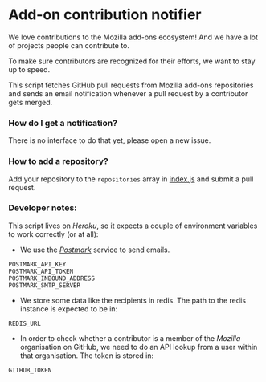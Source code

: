 # Add-on contribution notifier

We love contributions to the Mozilla add-ons ecosystem! And we have a lot of projects people can contribute to.

To make sure contributors are recognized for their efforts, we want to stay up to speed.

This script fetches GitHub pull requests from Mozilla add-ons repositories and sends an email notification whenever a pull request by a contributor gets merged.

### How do I get a notification?
There is no interface to do that yet, please open a new issue.

### How to add a repository?
Add your repository to the `repositories` array in [index.js](https://github.com/mozilla/addons-contribution-notifier/blob/master/index.js) and submit a pull request.

### Developer notes:
This script lives on _Heroku_, so it expects a couple of environment variables to work correctly (or at all):

* We use the [_Postmark_](https://postmarkapp.com/) service to send emails.

```
POSTMARK_API_KEY
POSTMARK_API_TOKEN
POSTMARK_INBOUND_ADDRESS
POSTMARK_SMTP_SERVER
```

* We store some data like the recipients in redis. The path to the redis instance is expected to be in:

```
REDIS_URL
```

* In order to check whether a contributor is a member of the _Mozilla_ organisation on GitHub, we need to do an API lookup from a user within that organisation. The token is stored in:
```
GITHUB_TOKEN
```
